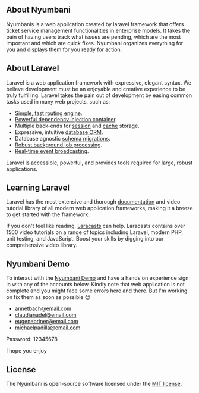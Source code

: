 ## About Nyumbani

Nyumbanis is a web application created by laravel framework that offers ticket service management functionalities in enterprise models. It takes the pain of having users track what issues are pending, which are the most important and which are quick fixes. Nyumbani organizes everything for you and displays them for you ready for action.

## About Laravel

Laravel is a web application framework with expressive, elegant syntax. We believe development must be an enjoyable and creative experience to be truly fulfilling. Laravel takes the pain out of development by easing common tasks used in many web projects, such as:

- [Simple, fast routing engine](https://laravel.com/docs/routing).
- [Powerful dependency injection container](https://laravel.com/docs/container).
- Multiple back-ends for [session](https://laravel.com/docs/session) and [cache](https://laravel.com/docs/cache) storage.
- Expressive, intuitive [database ORM](https://laravel.com/docs/eloquent).
- Database agnostic [schema migrations](https://laravel.com/docs/migrations).
- [Robust background job processing](https://laravel.com/docs/queues).
- [Real-time event broadcasting](https://laravel.com/docs/broadcasting).

Laravel is accessible, powerful, and provides tools required for large, robust applications.

## Learning Laravel

Laravel has the most extensive and thorough [documentation](https://laravel.com/docs) and video tutorial library of all modern web application frameworks, making it a breeze to get started with the framework.

If you don't feel like reading, [Laracasts](https://laracasts.com) can help. Laracasts contains over 1500 video tutorials on a range of topics including Laravel, modern PHP, unit testing, and JavaScript. Boost your skills by digging into our comprehensive video library.

## Nyumbani Demo

To interact with the [Nyumbani Demo](https://nyumbani.kennedykitho.me) and have a hands on experience sign in with any of the accounts below. 
Kindly note that web application is not complete and you might face some errors here and there. But I'm working on fix them as soon as possible 😊 

- annetbach@email.com
- claudianadel@email.com
- eugenebriner@email.com
- michaelpadilla@email.com

Password: 12345678

I hope you enjoy

## License

The Nyumbani is open-source software licensed under the [MIT license](https://opensource.org/licenses/MIT).
